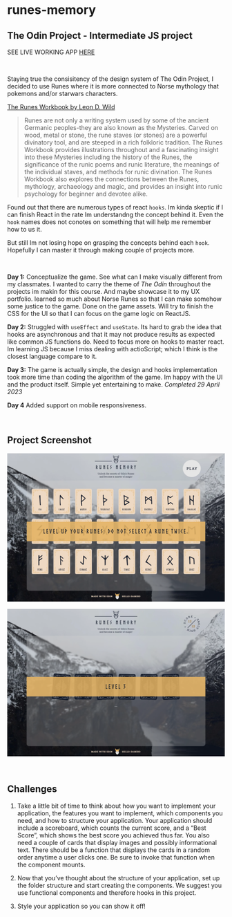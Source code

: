 # runes-memory

## The Odin Project - Intermediate JS project

SEE LIVE WORKING APP [HERE](http://hello-damiro.github.io/runes-memory)

</br>

Staying true the consisitency of the design system of The Odin Project, I decided to use Runes where it is more connected to Norse mythology that pokemons and/or starwars characters.

[The Runes Workbook by Leon D. Wild](https://www.librarything.com/work/463242/book/38338754)

> Runes are not only a writing system used by some of the ancient Germanic peoples-they are also known as the Mysteries. Carved on wood, metal or stone, the rune staves (or stones) are a powerful divinatory tool, and are steeped in a rich folkloric tradition. The Runes Workbook provides illustrations throughout and a fascinating insight into these Mysteries including the history of the Runes, the significance of the runic poems and runic literature, the meanings of the individual staves, and methods for runic divination. The Runes Workbook also explores the connections between the Runes, mythology, archaeology and magic, and provides an insight into runic psychology for beginner and devotee alike.

Found out that there are numerous types of react `hooks`. Im kinda skeptic if I can finish React in the rate Im understandng the concept behind it. Even the `hook` names does not conotes on something that will help me remember how to us it.

But still Im not losing hope on grasping the concepts behind each `hook`. Hopefully I can master it through making couple of projects more.

</br>

**Day 1:** Conceptualize the game. See what can I make visually different from my classmates. I wanted to carry the theme of _The Odin_ throughout the projects im makin for this course. And maybe showcase it to my UX portfolio. learned so much about Norse Runes so that I can make somehow some justice to the game. Done on the game assets. Will try to finish the CSS for the UI so that I can focus on the game logic on ReactJS.

**Day 2:** Struggled with `useEffect` and `useState`. Its hard to grab the idea that hooks are asynchronous and that it may not produce results as expected like common JS functions do. Need to focus more on hooks to master react. Im learning JS because I miss dealing with actioScript; which I think is the closest language compare to it.

**Day 3:** The game is actually simple, the design and hooks implementation took more time than coding the algorithm of the game. Im happy with the UI and the product itself. Simple yet entertaining to make. _Completed 29 April 2023_

**Day 4** Added support on mobile responsiveness.

</br>

## Project Screenshot

![Screenshot](https://github.com/hello-damiro/runes-memory/blob/main/src/assets/images/screenshot.png?raw=true)

![Screenshot](https://github.com/hello-damiro/runes-memory/blob/main/src/assets/images/screenshot_2.png?raw=true)

</br>

## Challenges

1. Take a little bit of time to think about how you want to implement your application, the features you want to implement, which components you need, and how to structure your application. Your application should include a scoreboard, which counts the current score, and a “Best Score”, which shows the best score you achieved thus far. You also need a couple of cards that display images and possibly informational text. There should be a function that displays the cards in a random order anytime a user clicks one. Be sure to invoke that function when the component mounts.

2. Now that you’ve thought about the structure of your application, set up the folder structure and start creating the components. We suggest you use functional components and therefore hooks in this project.

3. Style your application so you can show it off!
